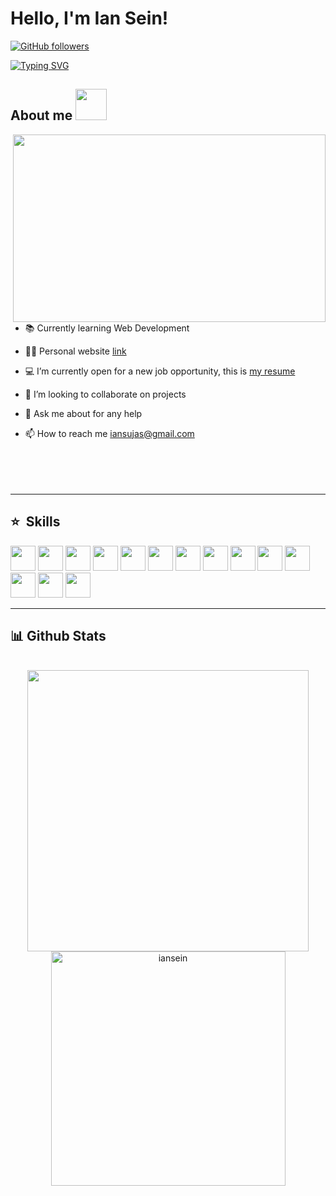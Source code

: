 # Hello, I'm Ian Sein!
[![GitHub followers](https://img.shields.io/github/followers/iansein?style=social)](https://github.com/iansein)

<a href="https://git.io/typing-svg"><img src="https://readme-typing-svg.demolab.com?font=Fira+Code&weight=500&duration=4000&pause=1000&color=2F329C&vCenter=true&random=false&width=435&lines=Full-Stack+Web+Developer" alt="Typing SVG" /></a>
 ##  **About me** <picture><img src = "https://user-images.githubusercontent.com/74038190/238201075-34376b0e-4ae2-4278-9d3d-82e8016a87d6.gif" width = 50px></picture>
 <img src="https://user-images.githubusercontent.com/74038190/212750155-3ceddfbd-19d3-40a3-87af-8d329c8323c4.gif" align="right" height="300" width="500">

- 📚 Currently learning Web Development
  
- 👨‍💻 Personal website [link](iansein.netlify.app)
  
- 💻 I’m currently open for a new job opportunity, this is [my resume](https://read.cv/iansein)
  
- 👯 I’m looking to collaborate on projects
  
- 💬 Ask me about for any help

- 📫 How to reach me iansujas@gmail.com
<br> <br> <br> <br> <br>
<hr>

## ⭐ &nbsp;Skills
<span> <img width ='40px' src ='https://raw.githubusercontent.com/rahulbanerjee26/githubAboutMeGenerator/main/icons/html.svg'> </span>
<span> <img width ='40px' src ='https://raw.githubusercontent.com/rahulbanerjee26/githubAboutMeGenerator/main/icons/css.svg'> </span>
<span> <img width ='40px' src ='https://raw.githubusercontent.com/rahulbanerjee26/githubAboutMeGenerator/main/icons/tailwind.svg'> </span>
<span> <img width ='40px' src ='https://raw.githubusercontent.com/rahulbanerjee26/githubAboutMeGenerator/main/icons/javascript.svg'> </span>
<span> <img width ='40px' src ='https://raw.githubusercontent.com/rahulbanerjee26/githubAboutMeGenerator/main/icons/typescript.svg'> </span>
<span> <img width ='40px' src ='https://raw.githubusercontent.com/rahulbanerjee26/githubAboutMeGenerator/main/icons/reactjs.svg'> </span>
<span> <img width ='40px' src ='https://raw.githubusercontent.com/rahulbanerjee26/githubAboutMeGenerator/main/icons/angularjs.svg'> </span>
<span> <img width ='40px' src ='https://raw.githubusercontent.com/rahulbanerjee26/githubAboutMeGenerator/main/icons/nodejs.svg'> </span>
<span> <img width ='40px' src ='https://raw.githubusercontent.com/rahulbanerjee26/githubAboutMeGenerator/main/icons/express.svg'> </span>
<span> <img width ='40px' src ='https://raw.githubusercontent.com/rahulbanerjee26/githubAboutMeGenerator/main/icons/mongodb.svg'> </span>
<span> <img width ='40px' src ='https://raw.githubusercontent.com/rahulbanerjee26/githubAboutMeGenerator/main/icons/jest.svg'> </span>
<span> <img width ='40px' src ='https://raw.githubusercontent.com/rahulbanerjee26/githubAboutMeGenerator/main/icons/npm.svg'> </span>
<span> <img width ='40px' src ='https://raw.githubusercontent.com/rahulbanerjee26/githubAboutMeGenerator/main/icons/git.svg'> </span>
<span> <img width ='40px' src ='https://raw.githubusercontent.com/rahulbanerjee26/githubAboutMeGenerator/main/icons/linux.svg'> </span>

<hr>

## 📊 <b> Github Stats </b>
<br>

<div align="center">

<a href="https://github.com/iansein/">
  <img src="https://github-readme-stats.vercel.app/api?username=iansein&include_all_commits=true&count_private=true&show_icons=true&line_height=20&title_color=7A7ADB&icon_color=2234AE&text_color=D3D3D3&bg_color=0,000000,130F40" width="450"/>
  <img src="https://github-readme-stats.vercel.app/api/top-langs?username=iansein&show_icons=true&locale=en&layout=compact&line_height=20&title_color=7A7ADB&icon_color=2234AE&text_color=D3D3D3&bg_color=0,000000,130F40" width="375"  alt="iansein"/>

</a>
</div>

<br>
<br>
<br>
